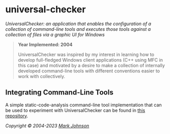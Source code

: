 # universal-checker

*UniversalChecker: an application that enables the configuration of a collection of command-line tools and executes those tools against a collection of files via a graphic UI for Windows*

> **Year Implemented: 2004**
>
> UniversalChecker was inspired by my interest in learning how to develop full-fledged Windows client applications (C++ using MFC in this case) and motivated by a desire to make a collection of internally developed command-line tools with different conventions easier to work with collectively.

## Integrating Command-Line Tools

A simple static-code-analysis command-line tool implementation that can be used to experiment with UniversalChecker can be found in [this repository](https://github.com/shelterbelt/instance-of-cross-reference).

*Copyright © 2004-2023 [Mark Johnson](http://www.markallenjohnson.com)*